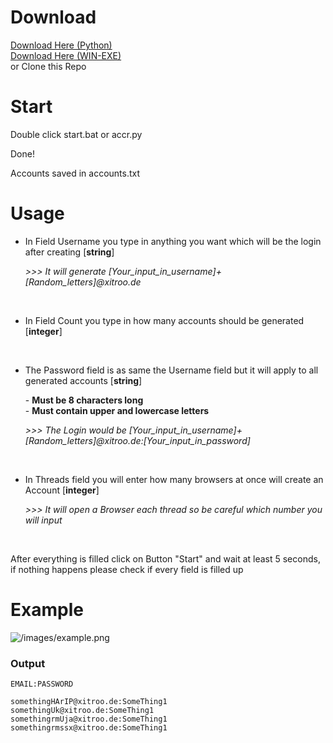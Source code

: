 # Download
[Download Here (Python)](https://github.com/Th3K1n91/mega_nz-Creator/archive/refs/heads/main.zip)<br>[Download Here (WIN-EXE)](https://github.com/Th3K1n91/mega_nz-Creator/releases/download/v5.3/v5.3.rar)<br>or Clone this Repo

# Start
Double click start.bat or accr.py

Done!

Accounts saved in accounts.txt

# Usage
- <p>In Field Username you type in anything you want which will be the login after creating [<strong>string</strong>]</p>
    <p><em>>>> It will generate [Your_input_in_username]+[Random_letters]@xitroo.de</em></p><br>

- <p>In Field Count you type in how many accounts should be generated [<strong>integer</strong>]</p><br>

- <p>The Password field is as same the Username field but it will apply to all generated accounts [<strong>string</strong>]</p>
  - <strong>Must be 8 characters long</strong><br>
  - <strong>Must contain upper and lowercase letters</strong>
    <p><em>>>> The Login would be [Your_input_in_username]+[Random_letters]@xitroo.de:[Your_input_in_password]</em></p><br>
  
- <p>In Threads field you will enter how many browsers at once will create an Account [<strong>integer</strong>]</p>
    <p><em>>>> It will open a Browser each thread so be careful which number you will input</em></p><br>
  
After everything is filled click on Button "Start" and wait at least 5 seconds, if nothing happens please check if every field is filled up

# Example
![/images/example.png](https://github.com/Th3K1n91/mega_nz-Creator/blob/main/images/example.PNG)

### Output
```
EMAIL:PASSWORD

somethingHArIP@xitroo.de:SomeThing1
somethingUk@xitroo.de:SomeThing1
somethingrmUja@xitroo.de:SomeThing1
somethingrmssx@xitroo.de:SomeThing1
```

